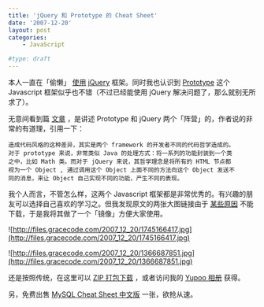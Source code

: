 ```yaml
---
title: 'jQuery 和 Prototype 的 Cheat Sheet'
date: '2007-12-20'
layout: post
categories:
    - JavaScript

#type: draft
---
```


本人一直在「偷懒」 [使用]({{site.urls}}/posts/222/)   [jQuery](http://www.jquery.com)  框架。同时我也认识到  [Prototype](http://www.prototypejs.org)  这个 Javascript 框架似乎也不错（不过已经能使用 jQuery 解决问题了，那么就别无所求了）。

无意间看到篇 [文章](http://my.donews.com/digitalghost/2006/08/24/kquzalhrllpvynlaeadfddhskqlcdivowmsj/) ，是讲述 Prototype 和 jQuery 两个「阵营」的，作者说的非常的有道理，引用一下：

```
造成代码风格的这种差异，其实是两个 framework 的开发者不同的代码哲学造成的。
对于 prototype 来说，非常类似 Java 的处理方式：将一系列的功能封装到一个类
之中，比如 Math 类。而对于 jQuery 来说，其哲学理念是将所有的 HTML 节点都
视为一个 Object , 通过调用这个 Object 上面不同的方法向这个 Object 发送不
同的消息，来让 Object 自己实现不同的功能，产生不同的表现。
```

我个人而言，不管怎么样，这两个 Javascript 框架都是非常优秀的。有兴趣的朋友可以选择自己喜欢的学习之。但我发现原文的两张大图链接由于 [某些原因]({{site.urls}}/posts/79/) 不能下载，于是我将其做了一个「镜像」方便大家使用。

![http://files.gracecode.com/2007_12_20/1745166417.jpg](http://files.gracecode.com/2007_12_20/1745166417.jpg)

![http://files.gracecode.com/2007_12_20/1366687851.jpg](http://files.gracecode.com/2007_12_20/1366687851.jpg)

还是按照传统，在这里可以  [ZIP 打包下载](http://files.gracecode.com/2007_12_20/1198128560.zip)  ，或者访问我的  [Yupoo 相册](http://feelinglucky.yupoo.com/)  获得。

另，免费出售  [MySQL Cheat Sheet 中文版]({{site.urls}}/posts/257/) 一张，欲抢从速。

